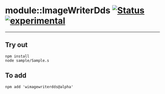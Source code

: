 
# module::ImageWriterDds  [![Status](https://github.com/Wandalen/wImageWriterDds/workflows/Publish/badge.svg)](https://github.com/Wandalen/wImageWriterDds/actions?query=workflow%3APublish) [![experimental](https://img.shields.io/badge/stability-experimental-orange.svg)](https://github.com/emersion/stability-badges#experimental)

___

## Try out
```
npm install
node sample/Sample.s
```

## To add
```
npm add 'wimagewriterdds@alpha'
```

